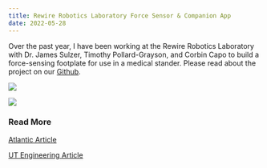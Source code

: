 ```yaml
---
title: Rewire Robotics Laboratory Force Sensor & Companion App
date: 2022-05-28
---
```


Over the past year, I have been working at the Rewire Robotics Laboratory with Dr. James Sulzer, Timothy Pollard-Grayson, and Corbin Capo to build a force-sensing footplate for use in a medical stander. Please read about the project on our [Github](https://github.com/RewireForceSensor/RewireForceSensor).

![](https://lh3.googleusercontent.com/zJUyFS3QLswsMdx8jAOjqWfPJr0cEzRF6uwXlXbgdTcqo3RPbhrGJAW1e1pdKtkfXXr8Vz8nSJjt995ZyZbWrnQ1CEoP38idcppEIU9ErgfIFqgkZsCn4sJJKHSIi3IH_HV1LCh66Q25eRhciebcKQ)

![](https://lh5.googleusercontent.com/WwFl-Bp7x5_D263iGhDc5IRglzaYJuVjJaQoVLQR3-nXZ4SFVwrfzkHpdwILMAQsjL6SeRZavy6-PbgJemaNvQI0FV3yWc6wK1aYGtzeQrcfpRIWHz7U2aUkoIwyETBnDfDAF34pTMZUVEHTWkWlrQ)

### **Read More**

[Atlantic Article](https://www.theatlantic.com/magazine/archive/2021/11/engineers-daughter-tbi-rehab/620172/)

[UT Engineering Article](https://cockrell.utexas.edu/news/archive/9435-a-personal-experience-galvanizes-rehab-tech-researchers)
